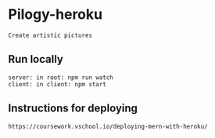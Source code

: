 # Pilogy-heroku

    Create artistic pictures

## Run locally

    server: in root: npm run watch
    client: in client: npm start

## Instructions for deploying

    https://coursework.vschool.io/deploying-mern-with-heroku/
